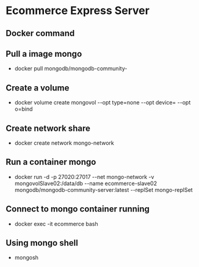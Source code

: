 # Ecommerce Express Server

## Docker command  
## Pull a image mongo
- docker pull mongodb/mongodb-community-

## Create a volume
- docker volume create mongovol --opt type=none --opt device=<path-to-folder> --opt o=bind
  
## Create network share
- docker create network mongo-network
  
## Run a container mongo
- docker run -d -p 27020:27017 --net mongo-network -v mongovolSlave02:/data/db --name ecommerce-slave02 mongodb/mongodb-community-server:latest --replSet mongo-replSet
  
## Connect to mongo container running
- docker exec -it ecommerce bash
  
## Using mongo shell
- mongosh
